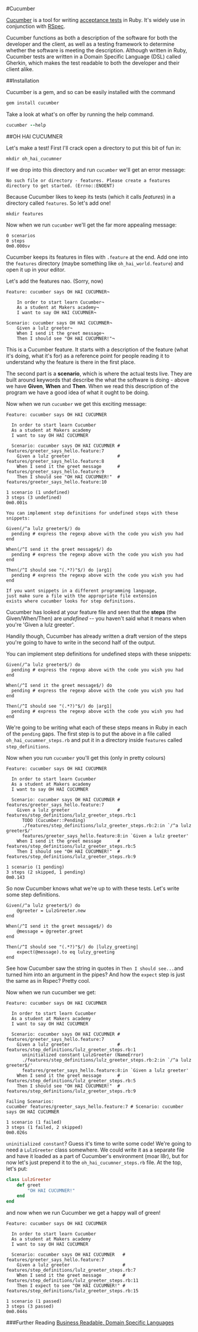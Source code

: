 #Cucumber

[Cucumber](http://cukes.info/) is a tool for writing [acceptance tests](http://en.wikipedia.org/wiki/Acceptance_testing) in Ruby. It's widely use in conjunction with [RSpec](http://rspec.info).

Cucumber functions as both a description of the software for both the developer and the client, as well as a testing framework to determine whether the software is meeting the description. Although written in Ruby, Cucumber tests are written in a Domain Specific Language (DSL) called Gherkin, which makes the test readable to both the developer and their client alike.

##Installation

Cucumber is a gem, and so can be easily installed with the command

```ruby
gem install cucumber
```

Take a look at what's on offer by running the help command.

```ruby
cucumber --help
```

##OH HAI CUCUMNER

Let's make a test! First I'll crack open a directory to put this bit of fun in:

```
mkdir oh_hai_cucumner
```

If we drop into this directory and run `cucumber` we'll get an error message:

```
No such file or directory - features. Please create a features directory to get started. (Errno::ENOENT)
```

Because Cucumber likes to keep its tests (which it calls *features*) in a directory
called `features`. So let's add one!

```
mkdir features
```

Now when we run `cucumber` we'll get the far more appealing message:

```
0 scenarios
0 steps
0m0.000sv
```

Cucumber keeps its features in files with `.feature` at the end. Add one into
the `features` directory (maybe something like `oh_hai_world.feature`) and open
it up in your editor.

Let's add the features nao. (Sorry, now)

```cucumber
Feature: cucumber says OH HAI CUCUMNER¬

	In order to start learn Cucumber¬
	As a student at Makers academy¬
	I want to say OH HAI CUCUMNER¬

Scenario: cucumber says OH HAI CUCUMNER¬
	Given a lulz greeter¬
	When I send it the greet message¬
	Then I should see "OH HAI CUCUMNER!"¬
```

This is a Cucumber feature. It starts with a description of the feature (what
it's doing, what it's for) as a reference point for people reading it to
understand why the feature is there in the first place.

The second part is a **scenario**, which is where the actual tests live. They are
built around keywords that describe the what the software is doing - above we
have **Given**, **When** and **Then**. When we read this description of the
program we have a good idea of what it ought to be doing.

Now when we run `cucumber` we get this exciting message:

```
Feature: cucumber says OH HAI CUCUMNER

  In order to start learn Cucumber
  As a student at Makers academy
  I want to say OH HAI CUCUMNER

  Scenario: cucumber says OH HAI CUCUMNER # features/greeter_says_hello.feature:7
    Given a lulz greeter                  # features/greeter_says_hello.feature:8
    When I send it the greet message      # features/greeter_says_hello.feature:9
    Then I should see "OH HAI CUCUMNER!"  # features/greeter_says_hello.feature:10

1 scenario (1 undefined)
3 steps (3 undefined)
0m0.001s

You can implement step definitions for undefined steps with these snippets:

Given(/^a lulz greeter$/) do
  pending # express the regexp above with the code you wish you had
end

When(/^I send it the greet message$/) do
  pending # express the regexp above with the code you wish you had
end

Then(/^I should see "(.*?)"$/) do |arg1|
  pending # express the regexp above with the code you wish you had
end

If you want snippets in a different programming language,
just make sure a file with the appropriate file extension
exists where cucumber looks for step definitions.
```
Cucumber has looked at your feature file and seen that the **steps** (the
Given/When/Then) are *undefined* -- you haven't said what it means when you're
'Given a lulz greeter'.

Handily though, Cucumber has already written a draft version of the steps you're
going to have to write in the second half of the output.

You can implement step definitions for undefined steps with these snippets:

```
Given(/^a lulz greeter$/) do
  pending # express the regexp above with the code you wish you had
end

When(/^I send it the greet message$/) do
  pending # express the regexp above with the code you wish you had
end

Then(/^I should see "(.*?)"$/) do |arg1|
  pending # express the regexp above with the code you wish you had
end
```

We're going to be writing what each of these steps means in Ruby in each of
the `pending` gaps. The first step is to put the above in a file called
`oh_hai_cucumner_steps.rb` and put it in a directory inside `features` called
`step_definitions`.

Now when you run `cucumber` you'll get this (only in pretty colours)

```
Feature: cucumber says OH HAI CUCUMNER

  In order to start learn Cucumber
  As a student at Makers academy
  I want to say OH HAI CUCUMNER

  Scenario: cucumber says OH HAI CUCUMNER # features/greeter_says_hello.feature:7
    Given a lulz greeter                  # features/step_definitions/lulz_greeter_steps.rb:1
      TODO (Cucumber::Pending)
      ./features/step_definitions/lulz_greeter_steps.rb:2:in `/^a lulz greeter$/'
      features/greeter_says_hello.feature:8:in `Given a lulz greeter'
    When I send it the greet message      # features/step_definitions/lulz_greeter_steps.rb:5
    Then I should see "OH HAI CUCUMNER!"  # features/step_definitions/lulz_greeter_steps.rb:9

1 scenario (1 pending)
3 steps (2 skipped, 1 pending)
0m0.143
```

So now Cucumber knows what we're up to with these tests. Let's write some step
definitions.

```
Given(/^a lulz greeter$/) do
	@greeter = LulzGreeter.new
end

When(/^I send it the greet message$/) do
	@message = @greeter.greet
end

Then(/^I should see "(.*?)"$/) do |lulzy_greeting|
	expect(@message).to eq lulzy_greeting
end
```

See how Cucumber saw the string in quotes in `Then I should see...`and turned him into an argument in the pipes? And how the `expect` step is just the same as in Rspec? Pretty cool.

Now when we run cucumber we get:

```
Feature: cucumber says OH HAI CUCUMNER

  In order to start learn Cucumber
  As a student at Makers academy
  I want to say OH HAI CUCUMNER

  Scenario: cucumber says OH HAI CUCUMNER # features/greeter_says_hello.feature:7
    Given a lulz greeter                  # features/step_definitions/lulz_greeter_steps.rb:1
      uninitialized constant LulzGreeter (NameError)
      ./features/step_definitions/lulz_greeter_steps.rb:2:in `/^a lulz greeter$/'
      features/greeter_says_hello.feature:8:in `Given a lulz greeter'
    When I send it the greet message      # features/step_definitions/lulz_greeter_steps.rb:5
    Then I should see "OH HAI CUCUMNER!"  # features/step_definitions/lulz_greeter_steps.rb:9

Failing Scenarios:
cucumber features/greeter_says_hello.feature:7 # Scenario: cucumber says OH HAI CUCUMNER

1 scenario (1 failed)
3 steps (1 failed, 2 skipped)
0m0.026s
```

`uninitialized constant`? Guess it's time to write some code! We're going to
need a `LulzGreeter` class somewhere. We could write it as a separate file and
have it loaded as a part of Cucumber's environment (moar l8r), but for now let's
just prepend it to the `oh_hai_cucumner_steps.rb` file. At the top, let's put:

```ruby
class LulzGreeter
	def greet
		"OH HAI CUCUMNER!"
	end
end
```

and now when we run Cucumber we get a happy wall of green!

```
Feature: cucumber says OH HAI CUCUMNER

  In order to start learn Cucumber
  As a student at Makers academy
  I want to say OH HAI CUCUMNER

  Scenario: cucumber says OH HAI CUCUMNER   # features/greeter_says_hello.feature:7
    Given a lulz greeter                    # features/step_definitions/lulz_greeter_steps.rb:7
    When I send it the greet message        # features/step_definitions/lulz_greeter_steps.rb:11
    Then I expect to see "OH HAI CUCUMNER!" # features/step_definitions/lulz_greeter_steps.rb:15

1 scenario (1 passed)
3 steps (3 passed)
0m0.044s
```


###Further Reading
[Business Readable, Domain Specific Languages](http://martinfowler.com/bliki/BusinessReadableDSL.html)
